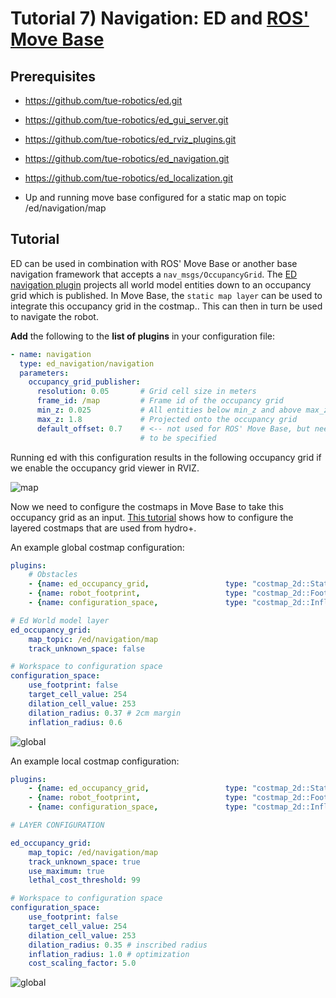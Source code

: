 # Tutorial 7) Navigation: ED and [ROS' Move Base](http://wiki.ros.org/move_base)

## Prerequisites

- <https://github.com/tue-robotics/ed.git>
- <https://github.com/tue-robotics/ed_gui_server.git>
- <https://github.com/tue-robotics/ed_rviz_plugins.git>
- <https://github.com/tue-robotics/ed_navigation.git>
- <https://github.com/tue-robotics/ed_localization.git>

- Up and running move base configured for a static map on topic /ed/navigation/map

## Tutorial

ED can be used in combination with ROS' Move Base or another base navigation framework that accepts a `nav_msgs/OccupancyGrid`. The [ED navigation plugin](https://github.com/tue-robotics/ed_navigation) projects all world model entities down to an occupancy grid which is published. In Move Base, the `static map layer` can be used to integrate this occupancy grid in the costmap.. This can then in turn be used to navigate the robot.

**Add** the following to the **list of plugins** in your configuration file:

```yaml
- name: navigation
  type: ed_navigation/navigation
  parameters:
    occupancy_grid_publisher:
      resolution: 0.05       # Grid cell size in meters
      frame_id: /map         # Frame id of the occupancy grid
      min_z: 0.025           # All entities below min_z and above max_z are not
      max_z: 1.8             # Projected onto the occupancy grid
      default_offset: 0.7    # <-- not used for ROS' Move Base, but needs
                             # to be specified
```

Running ed with this configuration results in the following occupancy grid if
we enable the occupancy grid viewer in RVIZ.

![map](img/map.png)

Now we need to configure the costmaps in Move Base to take this occupancy grid
as an input. [This tutorial](http://wiki.ros.org/costmap_2d/Tutorials/Configuring%20Layered%20Costmaps) shows how to configure the layered costmaps that are used from hydro+.

An example global costmap configuration:

```yaml
plugins:
    # Obstacles
    - {name: ed_occupancy_grid,                 type: "costmap_2d::StaticLayer"}
    - {name: robot_footprint,                   type: "costmap_2d::FootprintLayer"}
    - {name: configuration_space,               type: "costmap_2d::InflationLayer"}

# Ed World model layer
ed_occupancy_grid:
    map_topic: /ed/navigation/map
    track_unknown_space: false

# Workspace to configuration space
configuration_space:
    use_footprint: false
    target_cell_value: 254
    dilation_cell_value: 253
    dilation_radius: 0.37 # 2cm margin
    inflation_radius: 0.6
```

![global](img/global.png)

An example local costmap configuration:

```yaml
plugins:
    - {name: ed_occupancy_grid,                 type: "costmap_2d::StaticLayer"}
    - {name: robot_footprint,                   type: "costmap_2d::FootprintLayer"}
    - {name: configuration_space,               type: "costmap_2d::InflationLayer"}

# LAYER CONFIGURATION

ed_occupancy_grid:
    map_topic: /ed/navigation/map
    track_unknown_space: true
    use_maximum: true
    lethal_cost_threshold: 99

# Workspace to configuration space
configuration_space:
    use_footprint: false
    target_cell_value: 254
    dilation_cell_value: 253
    dilation_radius: 0.35 # inscribed radius
    inflation_radius: 1.0 # optimization
    cost_scaling_factor: 5.0
```

![global](img/local.png)
